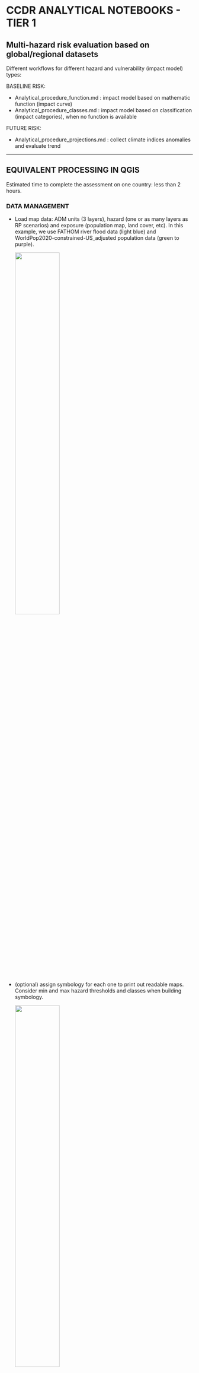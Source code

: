 # CCDR ANALYTICAL NOTEBOOKS - TIER 1

## Multi-hazard risk evaluation based on global/regional datasets

Different workflows for different hazard and vulnerability (impact model) types:

BASELINE RISK:
- Analytical_procedure_function.md : impact model based on mathematic function (impact curve)
- Analytical_procedure_classes.md : impact model based on classification (impact categories), when no function is available

FUTURE RISK:
- Analytical_procedure_projections.md : collect climate indices anomalies and evaluate trend

--------------------------------------

## EQUIVALENT PROCESSING IN QGIS

Estimated time to complete the assessment on one country: less than 2 hours.

### DATA MANAGEMENT

- Load map data: ADM units (3 layers), hazard (one or as many layers as RP scenarios) and exposure (population map, land cover, etc).
  In this example, we use FATHOM river flood data (light blue) and WorldPop2020-constrained-US_adjusted population data (green to purple).

  <img width=50% src="https://user-images.githubusercontent.com/44863827/151356823-3687e507-1408-411b-ae8a-2b6c5a1259b3.png">

- (optional) assign symbology for each one to print out readable maps. Consider min and max hazard thresholds and classes when building symbology.

  <img width=50% src="https://user-images.githubusercontent.com/44863827/151356576-7f56d2a6-4314-4bcb-9727-377bd032ac54.png">

- Apply min and max thresholds for hazard, if required. In the example, we consider values < 0.5 m as non-impacting due to defence standards, and values > 6 m as likely part of a river body.

    <img width=50% src="https://user-images.githubusercontent.com/44863827/151363110-aef5a83b-d43b-44be-8d81-964133e210e4.png">

<table><tr><td>Original data:</td><td>Threshold applied:</td></tr>
<tr><td><img width=70% src="https://user-images.githubusercontent.com/44863827/151381859-c0b1c778-dd2a-455b-ad36-6077398bd037.png"></td>
<td><img width=70% src="https://user-images.githubusercontent.com/44863827/151381718-74f346ea-8e17-41ae-a055-d683c9e4403e.png"></td></tr></table>

### USING A IMPACT CURVE / FUNCTION

- Raster calculator: tranlate the hazard map (one layer or multiple RP) into impact factor map. In this example, the average flood damage curve for Asia is used, where x is the hazard metric (water depth): y= 0.00723 \* x^3 - 0.1 \* x^2 + 0.506 \* x

  <img width=50% src="https://user-images.githubusercontent.com/44863827/151374810-c7890f1e-8ced-4ecc-be6f-383ab6485bc9.png">

  The resulting impact factor layers RPi has values ranging 0-1.

  <img width=50% src="https://user-images.githubusercontent.com/44863827/151381602-319c426f-273d-482c-ace2-059b6375b4b3.png">

- Raster calculator: multiply the impact factor map with the exposure map

  <img width=50% src="https://user-images.githubusercontent.com/44863827/151382232-4a48272a-6615-4a75-96d8-405c5d4d14e1.png">

  The resulting layer RPi_Pop represent the share of people impacted under RP10.

  <img width=50% src="https://user-images.githubusercontent.com/44863827/151381319-6a9b3fe9-f7f2-4dcd-b497-91bfcaac1c03.png">

- Zonal statistic: select "sum" criteria to aggregate impacted population at ADM3 level.

  <img width=50% src="https://user-images.githubusercontent.com/44863827/151384000-0a71e054-49a8-414b-bf3e-77432b135543.png">
  
  A new column "RP10_pop_sum" is added to ADM3 layer: plot it to desired simbology.
  
  <img width=50% src="https://user-images.githubusercontent.com/44863827/151402320-3ed9a157-59cd-4a5d-8209-312e9aaf0b7c.png">

  In order to express the value as % of total, we need the total population for each ADM3 unit.
  
- Zonal statistic: select "sum" criteria on the Population layer of choice.

If the hazard is represented by **one layer**, it is assumed to represent the Expected Annual Impact (EAI).

Otherwise, this procedure is repeated for **each RP layer**, and then the EAI is computed as described in the following steps.

- Once reapeted over all RP layers, the ADM3 layer used to perform zonal statistic will include all the required information to calculate EAI and EAI%.

- The impact for each column is multiplied by the year frequency of the return period (RPf), calculated as RPf = 1/RP or, in the case where the set includes RP 1 year, as:
    RPf = 1 - EXP(-1/RP). Then, the column are summed up to a total, representing EAI.
- Create a new column and calculate the percentage of expected annually impacted people over total population.

- Create sum columns for ADM2 and ADM1.

- Plot results.

-------------------------------

### USING IMPACT CATEGORIES CLASSIFICATION
